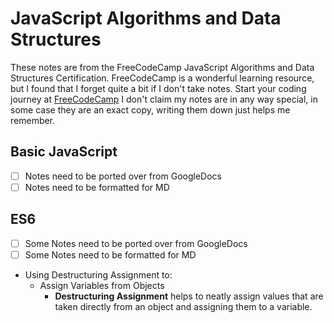 # JavaScript Algorithms and Data Structures
These notes are from the FreeCodeCamp JavaScript Algorithms and Data Structures Certification. FreeCodeCamp is a wonderful learning resource, but I found that I forget quite a bit if I don't take notes. Start your coding journey at [FreeCodeCamp](freecodecamp.org)
I don't claim my notes are in any way special, in some case they are an exact copy, writing them down just helps me remember.

## Basic JavaScript

- [ ] Notes need to be ported over from GoogleDocs
- [ ] Notes need to be formatted for MD

## ES6

- [ ] Some Notes need to be ported over from GoogleDocs
- [ ] Some Notes need to be formatted for MD
- Using Destructuring Assignment to:
    - Assign Variables from Objects
        - **Destructuring Assignment** helps to neatly assign values that are taken directly from an object and assigning them to a variable.

